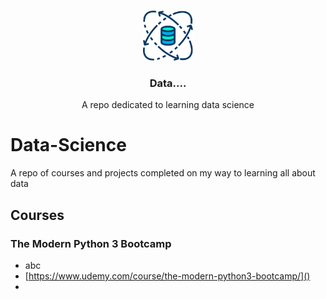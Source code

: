 <br />
<p align="center">
  <a href="https://github.com/github_username/repo_name">
    <img src="images/logo.svg" alt="Logo" width="80" height="80">
  </a>

  <h3 align="center">Data....</h3>

  <p align="center">
    A repo dedicated to learning data science
  </p>
</p>

# Data-Science
A repo of courses and projects completed on my way to learning all about data

## Courses
### The Modern Python 3 Bootcamp
* abc
* [https://www.udemy.com/course/the-modern-python3-bootcamp/]()
* []()
